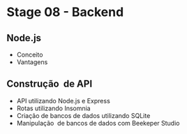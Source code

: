 # Stage 08 - Backend

## Node.js
- Conceito
- Vantagens 

## Construção  de API

- API utilizando Node.js e Express
- Rotas utilizando Insomnia
- Criação de bancos de dados utilizando SQLite
- Manipulação  de bancos de dados com Beekeper Studio
